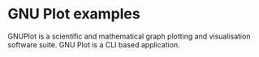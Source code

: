 # GNU Plot examples

GNUPlot is a scientific and mathematical graph plotting and visualisation software suite.
GNU Plot is a CLI based application.
